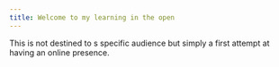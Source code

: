 ```yaml
---
title: Welcome to my learning in the open
---
```


This is not destined to s specific audience but simply a first attempt at having an online presence.
